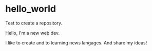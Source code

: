 # hello_world
Test to create a repository.

Hello, I'm a new web dev.

I like to create and to learning news langages. And share my ideas!
